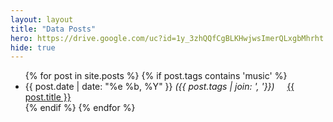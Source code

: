 ```yaml
---
layout: layout
title: "Data Posts"
hero: https://drive.google.com/uc?id=1y_3zhQQfCgBLKHwjwsImerQLxgbMhrht
hide: true
---
```

<section class="content">
  <ul class="listing">
    {% for post in site.posts %}
    {% if post.tags contains 'music' %}
    <li>
            <span>{{ post.date | date: "%e %b, %Y" }}</span>
      <span><i>({{ post.tags | join: ', '}})&nbsp;&nbsp;&nbsp;&nbsp;</i></span>
      <a href="{{ post.url }}" title="{{ post.intro}} - {{ post.content.size | divided_by:1000}}k word count">{{ post.title }}</a>
    </li>
    {% endif %}
    {% endfor %}
  </ul>
</section>
